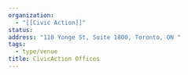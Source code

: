 ```yaml
---
organization:
  - "[[Civic Action]]"
status:
address: "110 Yonge St, Suite 1800, Toronto, ON "
tags:
  - type/venue
title: CivicAction Offices
---
```

